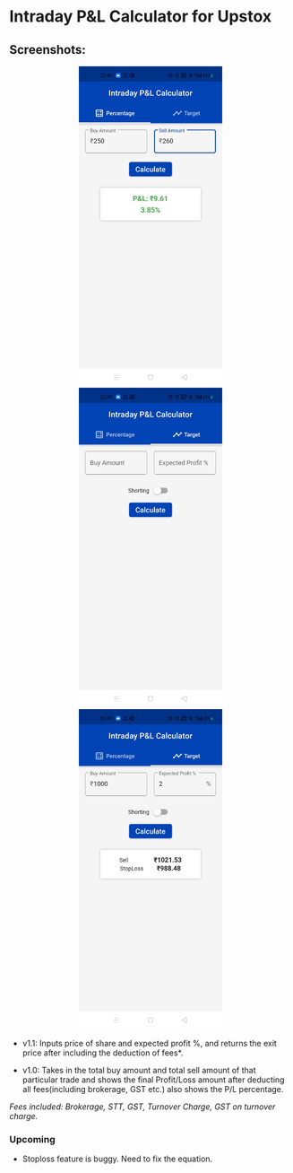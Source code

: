 # Intraday P&L Calculator for Upstox

## Screenshots:
<p align="center">
  <img src="screenshots/1.jpg" width="256" hspace="4">
  <img src="screenshots/2.jpg" width="256" hspace="4">
  <img src="screenshots/3.jpg" width="256" hspace="4">
</p>

* v1.1: Inputs price of share and expected profit %, and returns the exit price after including the deduction of fees*.

* v1.0: Takes in the total buy amount and total sell amount of that particular trade and shows the final Profit/Loss amount after deducting all fees(including brokerage, GST etc.) also shows the P/L percentage.

*Fees included: Brokerage, STT, GST, Turnover Charge, GST on turnover charge.*

### Upcoming

* Stoploss feature is buggy. Need to fix the equation.
